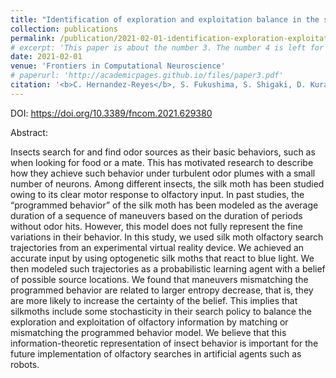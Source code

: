```yaml
---
title: "Identification of exploration and exploitation balance in the silkmoth olfactory search behavior by information-theoretic modeling"
collection: publications
permalink: /publication/2021-02-01-identification-exploration-exploitation
# excerpt: 'This paper is about the number 3. The number 4 is left for future work.'
date: 2021-02-01
venue: 'Frontiers in Computational Neuroscience'
# paperurl: 'http://academicpages.github.io/files/paper3.pdf'
citation: '<b>C. Hernandez-Reyes</b>, S. Fukushima, S. Shigaki, D. Kurabayashi, T. Sakurai, R. Kanzaki, H. Sezutsu:. &quot;Identification of exploration and exploitation balance in the silkmoth olfactory search behavior by information-theoretic modeling&quot;, <i>Frontiers in Computational Neuroscience</i>, Frontiers, Vol. 15, Feb. 2021.'
---
```


DOI: https://doi.org/10.3389/fncom.2021.629380

Abstract:

Insects search for and find odor sources as their basic behaviors, such as when looking for food or a mate. This has motivated research to describe how they achieve such behavior under turbulent odor plumes with a small number of neurons. Among different insects, the silk moth has been studied owing to its clear motor response to olfactory input. In past studies, the “programmed behavior” of the silk moth has been modeled as the average duration of a sequence of maneuvers based on the duration of periods without odor hits. However, this model does not fully represent the fine variations in their behavior. In this study, we used silk moth olfactory search trajectories from an experimental virtual reality device. We achieved an accurate input by using optogenetic silk moths that react to blue light. We then modeled such trajectories as a probabilistic learning agent with a belief of possible source locations. We found that maneuvers mismatching the programmed behavior are related to larger entropy decrease, that is, they are more likely to increase the certainty of the belief. This implies that silkmoths include some stochasticity in their search policy to balance the exploration and exploitation of olfactory information by matching or mismatching the programmed behavior model. We believe that this information-theoretic representation of insect behavior is important for the future implementation of olfactory searches in artificial agents such as robots.